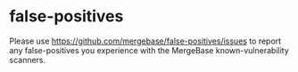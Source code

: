 # false-positives

Please use https://github.com/mergebase/false-positives/issues to report any false-positives you experience with the MergeBase known-vulnerability scanners.
